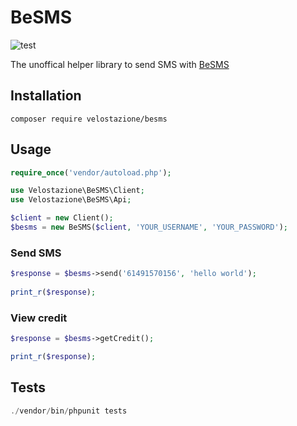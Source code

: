 BeSMS
=====

![test](https://github.com/velogest/besms/actions/workflows/test.yml/badge.svg)

The unoffical helper library to send SMS with [BeSMS](https://www.besms.it/)

## Installation

    composer require velostazione/besms

## Usage
```php
require_once('vendor/autoload.php');

use Velostazione\BeSMS\Client;
use Velostazione\BeSMS\Api;

$client = new Client();
$besms = new BeSMS($client, 'YOUR_USERNAME', 'YOUR_PASSWORD');
```

### Send SMS
```php
$response = $besms->send('61491570156', 'hello world'); 
    
print_r($response);
```

### View credit
```php
$response = $besms->getCredit();

print_r($response);
```

## Tests
```php
./vendor/bin/phpunit tests
```
